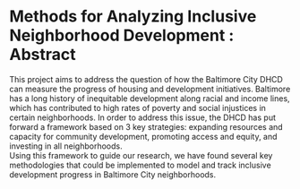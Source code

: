 # Methods for Analyzing Inclusive Neighborhood Development : Abstract

This project aims to address the question of how the Baltimore City DHCD can measure the progress of housing and development initiatives. Baltimore has a long history of inequitable development along racial and income lines, which has contributed to high rates of poverty and social injustices in certain neighborhoods. In order to address this issue, the DHCD has put forward a framework based on 3 key strategies: expanding resources and capacity for community development, promoting access and equity, and investing in all neighborhoods.  
Using this framework to guide our research, we have found several key methodologies that could be implemented to model and track inclusive development progress in Baltimore City neighborhoods. 
